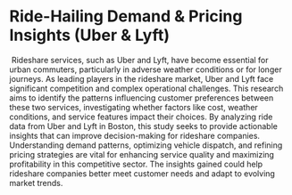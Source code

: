 # Ride-Hailing Demand & Pricing Insights (Uber & Lyft)

‬
Rideshare services, such as Uber and Lyft, have become essential for urban commuters,‬ particularly in adverse weather conditions or for longer journeys. As leading players in the‬
‭rideshare market, Uber and Lyft face significant competition and complex operational‬ challenges. This research aims to identify the patterns influencing customer preferences between‬
‭these two services, investigating whether factors like cost, weather conditions, and service‬ features impact their choices.‬
‭By analyzing ride data from Uber and Lyft in Boston, this study seeks to provide actionable‬ insights that can improve decision-making for rideshare companies. Understanding demand‬ patterns, optimizing vehicle dispatch, and refining pricing strategies are vital for enhancing‬ service quality and maximizing profitability in this competitive sector. The insights gained could‬ help rideshare companies better meet customer needs and adapt to evolving market trends.‬
‭
